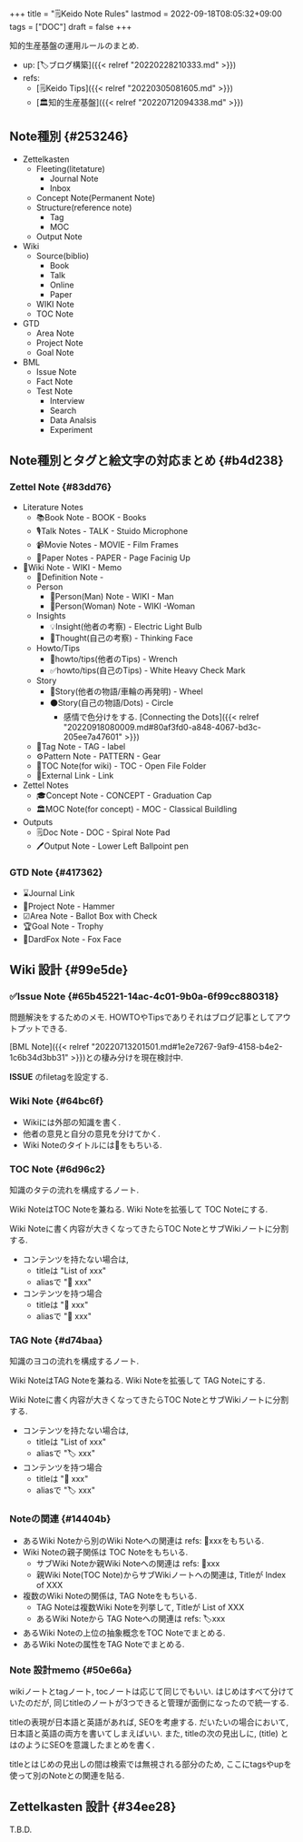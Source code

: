 +++
title = "🗒Keido Note Rules"
lastmod = 2022-09-18T08:05:32+09:00
tags = ["DOC"]
draft = false
+++

知的生産基盤の運用ルールのまとめ.

-   up: [🏷ブログ構築]({{< relref "20220228210333.md" >}})
-   refs:
    -   [🗒Keido Tips]({{< relref "20220305081605.md" >}})
    -   [🏛知的生産基盤]({{< relref "20220712094338.md" >}})


## Note種別 {#253246}

-   Zettelkasten
    -   Fleeting(litetature)
        -   Journal Note
        -   Inbox
    -   Concept Note(Permanent Note)
    -   Structure(reference note)
        -   Tag
        -   MOC
    -   Output Note
-   Wiki
    -   Source(biblio)
        -   Book
        -   Talk
        -   Online
        -   Paper
    -   WIKI Note
    -   TOC Note
-   GTD
    -   Area Note
    -   Project Note
    -   Goal Note
-   BML
    -   Issue Note
    -   Fact Note
    -   Test Note
        -   Interview
        -   Search
        -   Data Analsis
        -   Experiment


## Note種別とタグと絵文字の対応まとめ {#b4d238}


### Zettel Note {#83dd76}

-   Literature Notes
    -   📚Book Note - BOOK - Books
    -   🎙Talk Notes - TALK - Stuido Microphone
    -   📹Movie Notes - MOVIE - Film Frames
    -   📄Paper Notes - PAPER - Page Facinig Up
-   📝Wiki Note - WIKI - Memo
    -   📝Definition Note -
    -   Person
        -   👨Person(Man) Note - WIKI - Man
        -   👩Person(Woman) Note - WIKI -Woman
    -   Insights
        -   💡Insight(他者の考察) - Electric Light Bulb
        -   🤔Thought(自己の考察) - Thinking Face
    -   Howto/Tips
        -   🔧howto/tips(他者のTips) - Wrench
        -   ✅howto/tips(自己のTips) - White Heavy Check Mark
    -   Story
        -   🛞Story(他者の物語/車輪の再発明) - Wheel
        -   ⚫Story(自己の物語/Dots) - Circle
            -   感情で色分けをする. [Connecting the Dots]({{< relref "20220918080009.md#80af3fd0-a848-4067-bd3c-205ee7a47601" >}})
    -   🔖Tag Note - TAG - label
    -   ⚙Pattern Note - PATTERN - Gear
    -   📂TOC Note(for wiki) - TOC - Open File Folder
    -   🔗External Link - Link
-   Zettel Notes
    -   🎓Concept Note - CONCEPT - Graduation Cap
    -   🏛MOC Note(for concept) - MOC - Classical Buildling
-   Outputs
    -   🗒Doc Note - DOC - Spiral Note Pad
    -   🖊Output Note - Lower Left Ballpoint pen


### GTD Note {#417362}

-   ⌛Journal Link
-   🔨Project Note - Hammer
-   ☑Area Note - Ballot Box with Check
-   🏆Goal Note - Trophy
-   🦊DardFox Note - Fox Face


## Wiki 設計 {#99e5de}


### ✅Issue Note {#65b45221-14ac-4c01-9b0a-6f99cc880318}

問題解決をするためのメモ. HOWTOやTipsでありそれはブログ記事としてアウトプットできる.

[BML Note]({{< relref "20220713201501.md#1e2e7267-9af9-4158-b4e2-1c6b34d3bb31" >}})との棲み分けを現在検討中.

**ISSUE** のfiletagを設定する.


### Wiki Note {#64bc6f}

-   Wikiには外部の知識を書く.
-   他者の意見と自分の意見を分けてかく.
-   Wiki Noteのタイトルには📝をもちいる.


### TOC Note {#6d96c2}

知識のタテの流れを構成するノート.

Wiki NoteはTOC Noteを兼ねる. Wiki Noteを拡張して TOC Noteにする.

Wiki Noteに書く内容が大きくなってきたらTOC NoteとサブWikiノートに分割する.

-   コンテンツを持たない場合は,
    -   titleは "List of xxx"
    -   aliasで "📂 xxx"
-   コンテンツを持つ場合
    -   titleは "📝 xxx"
    -   aliasで "📂 xxx"


### TAG Note {#d74baa}

知識のヨコの流れを構成するノート.

Wiki NoteはTAG Noteを兼ねる. Wiki Noteを拡張して TAG Noteにする.

Wiki Noteに書く内容が大きくなってきたらTOC NoteとサブWikiノートに分割する.

-   コンテンツを持たない場合は,
    -   titleは "List of xxx"
    -   aliasで "🏷 xxx"
-   コンテンツを持つ場合
    -   titleは "📝 xxx"
    -   aliasで "🏷 xxx"


### Noteの関連 {#14404b}

-   あるWiki Noteから別のWiki Noteへの関連は refs: 📝xxxをもちいる.
-   Wiki Noteの親子関係は TOC Noteをもちいる.
    -   サブWiki Noteか親Wiki Noteへの関連は refs: 📁xxx
    -   親Wiki Note(TOC Note)からサブWikiノートへの関連は, Titleが Index of XXX
-   複数のWiki Noteの関係は, TAG Noteをもちいる.
    -   TAG Noteは複数Wiki Noteを列挙して, Titleが List of XXX
    -   あるWiki Noteから TAG Noteへの関連は  refs: 🏷xxx
-   あるWiki Noteの上位の抽象概念をTOC Noteでまとめる.
-   あるWiki Noteの属性をTAG Noteでまとめる.


### Note 設計memo {#50e66a}

wikiノートとtagノート, tocノートは応じて同じでもいい. はじめはすべて分けていたのだが, 同じtitleのノートが3つできると管理が面倒になったので統一する.

titleの表現が日本語と英語があれば, SEOを考慮する. だいたいの場合において, 日本語と英語の両方を書いてしまえばいい. また, titleの次の見出しに, (title) とはのようにSEOを意識したまとめを書く.

titleとはじめの見出しの間は検索では無視される部分のため, ここにtagsやupを使って別のNoteとの関連を貼る.


## Zettelkasten 設計 {#34ee28}

T.B.D.
